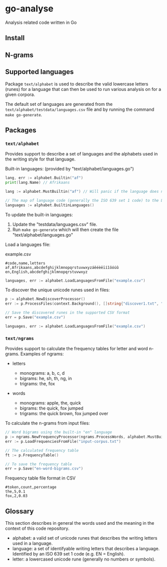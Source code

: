 # go-analyse

Analysis related code written in Go

## Install

## N-grams

## Supported languages

Package `text/alphabet` is used to describe the valid lowercase letters (runes) for a language that can then
be used to run various analysis on for a given corpora.

The default set of languages are generated from the `text/alphabet/testdata/languages.csv` file and by running
the command `make go-generate`.

## Packages

### `text/alphabet`

Provides support to describe a set of languages and the alphabets used in the writing style for that language.

Built-in languages: (provided by "text/alphabet/languages.go")

```go
lang, err := alphabet.Builtin("af")
print(lang.Name) // Afrikaans

lang := alphabet.MustBuiltin("af") // Will panic if the language does not exist

// The map of language code (generally the ISO 639 set 1 code) to the Language struct
languages := alphabet.BuiltinLanguages()
```

To update the built-in languages:

1. Update the "testdata/languages.csv" file.
2. Run `make go-generate` which will then create the file "text/alphabet/languages.go"

Load a languages file:

example.csv

```
#code,name,letters
af,Afrikaans,abcdefghijklmnopqrstuvwxyzáêéèëïíîôóúû
en,English,abcdefghijklmnopqrstuvwxyz
```

```go
languages, err := alphabet.LoadLanguagesFromFile("example.csv")
```

To discover the unique unicode runes used in files:

```go
p := alphabet.NewDiscoverProcessor()
err := p.ProcessFiles(context.Background(), []string{"discover1.txt", "example2.txt"})

// Save the discovered runes in the supported CSV format
err = p.Save("example.csv")

languages, err := alphabet.LoadLanguagesFromFile("example.csv")
```

### `text/ngrams`

Provides support to calculate the frequency tables for letter and word n-grams.
Examples of ngrams:

-   letters

    -   monograms: a, b, c, d
    -   bigrams: he, sh, th, ng, in
    -   trigrams: the, fox

-   words
    -   monograms: apple, the, quick
    -   bigrams: the quick, fox jumped
    -   trigrams: the quick brown, fox jumped over

To calculate the n-grams from input files:

```go
// Word bigrams using the built-in "en" language
p := ngrams.NewFrequencyProcessor(ngrams.ProcessWords, alphabet.MustBuiltin("en"), 2)
err := p.LoadFrequenciesFromFile("input-corpus.txt")

// The calculated frequency table
ft := p.FrequencyTable()

// To save the frequency table
err = p.Save("en-word-bigrams.csv")
```

Frequency table file format in CSV

```
#token,count,percentage
the,5,0.1
fox,2,0.03
```

## Glossary

This section describes in general the words used and the meaning in the context of this code repository.

-   alphabet: a valid set of unicode runes that describes the writing letters used in a language.
-   language: a set of identifyable writing letters that describes a language. Identified by an ISO 639 set 1 code (e.g. EN = English).
-   letter: a lowercased unicode rune (generally no numbers or symbols).
